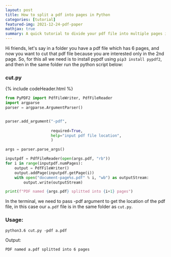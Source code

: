 ```yaml
---
layout: post
title: How to split a pdf into pages in Python
categories: [tutorial]
featured-img: 2021-12-24-pdf-paper
mathjax: true
summary: A quick tutorial to divide your pdf file into multiple pages in a folder
---
```


Hi friends, let's say in a folder you have a pdf file which has 6 pages, and now you want to cut that pdf file because you are interested only in the 2nd page.
So, for this all we need is to install pypdf using `pip3 install pypdf2`, and then in the same folder run the python script below:

### cut.py
{% include codeHeader.html %}
```python
from PyPDF2 import PdfFileWriter, PdfFileReader
import argparse
parser = argparse.ArgumentParser()


parser.add_argument("-pdf",
                
                    required=True,
                    help="input pdf file location",
                    )

args = parser.parse_args()

inputpdf = PdfFileReader(open(args.pdf, "rb"))
for i in range(inputpdf.numPages):
    output = PdfFileWriter()
    output.addPage(inputpdf.getPage(i))
    with open("document-page%s.pdf" % i, "wb") as outputStream:
        output.write(outputStream)

print(f"PDF named {args.pdf} splitted into {i+1} pages")
```

In the terminal, we need to pass -pdf argument to get the location of the pdf file, in this case our `a.pdf` file is in the same folder as `cut.py`.

### Usage:

```
python3.6 cut.py -pdf a.pdf
```

Output:

```
PDF named a.pdf splitted into 6 pages
```

